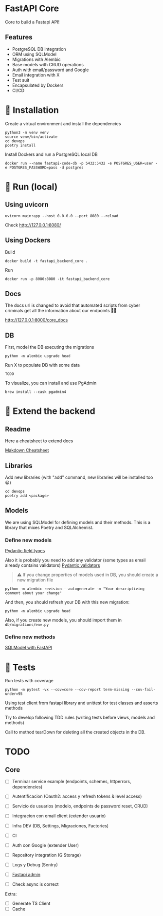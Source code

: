 # FastAPI Core
Core to build a Fastapi API!

## Features
- PostgreSQL DB integration
- ORM using SQLModel
- Migrations with Alembic
- Base models with CRUD operations
- Auth with email/password and Google
- Email integration with X
- Test suit
- Encapsulated by Dockers
- CI/CD

# 🔧 Installation
Create a virtual environment and install the dependencies
```
python3 -m venv venv
source venv/bin/activate
cd devops
poetry install
```

Install Dockers and run a PostgreSQL local DB
```
docker run --name fastapi-code-db -p 5432:5432 -e POSTGRES_USER=user -e POSTGRES_PASSWORD=pass -d postgres
```

# 🔌 Run (local)
## Using uvicorn
```
uvicorn main:app --host 0.0.0.0 --port 8080 --reload
```
Check http://127.0.0.1:8080/

## Using Dockers
Build
```
docker build -t fastapi_backend_core .
```

Run
```
docker run -p 8080:8080 -it fastapi_backend_core
```

## Docs
The docs url is changed to avoid that automated scripts from cyber criminals get all the information
about our endpoints 🦹🏻

http://127.0.0.1:8000/core_docs

## DB
First, model the DB executing the migrations
```
python -m alembic upgrade head
```

Run X to populate DB with some data
```
TODO
```

To visualize, you can install and use PgAdmin
```
brew install --cask pgadmin4 
```

# 🧩 Extend the backend
## Readme
Here a cheatsheet to extend docs

[Makdown Cheatsheet](https://github.com/adam-p/markdown-here/wiki/Markdown-Cheatsheet#links)

## Libraries
Add new libraries (with "add" command, new libraries will be installed too 😀)
```
cd devops
poetry add <package>
```

## Models
We are using SQLModel for defining models and their methods. This is a library that mixes Poetry and SQLAlchemist.
### Define new models
[Pydantic field types](https://pydantic-docs.helpmanual.io😀/usage/types/)

Also it is probably you need to add any validator (some types as email already contains validators)
[Pydantic validators](https://pydantic-docs.helpmanual.io/usage/validators/)

> ⚠️ If you change properties of models used in DB, you should create a new migration file
```
python -m alembic revision --autogenerate -m "Your descriptiving comment about your change"
```
And then, you should refresh your DB with this new migration:
```
python -m alembic upgrade head    
```

Also, if you create new models, you should import them in `db/migrations/env.py`

### Define new methods
[SQLModel with FastAPI](https://sqlmodel.tiangolo.com/tutorial/fastapi/)

# 🧪 Tests
Run tests with coverage
```
python -m pytest -vx --cov=core --cov-report term-missing --cov-fail-under=95
```


Using test client from fastapi library and unittest for test classes and asserts methods

Try to develop following TDD rules (writing tests before views, models and methods)

Call to method tearDown for deleting all the created objects in the DB.

# TODO
## Core
- [ ] Terminar service example (endpoints, schemes, httperrors, dependencies)
- [ ] Autentificacion (Oauth2: access y refresh tokens & level access)
- [ ] Servicio de usuarios (modelo, endpoints de password reset, CRUD)
- [ ] Integracion con email client (extender usuario)
- [ ] Infra DEV (DB, Settings, Migraciones, Factories)
  

- [ ] CI 
- [ ] Auth con Google (extender User)
- [ ] Repository integration (G Storage)
- [ ] Logs y Debug (Sentry)
- [ ] [Fastapi admin](https://aminalaee.dev/sqladmin/)
- [ ] Check async is correct

Extra:
- [ ] Generate TS Client
- [ ] Cache
